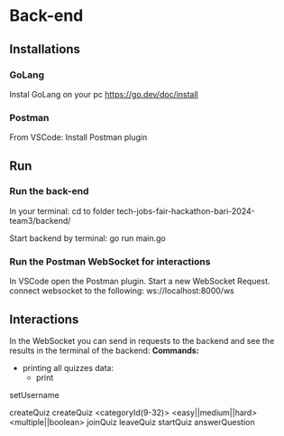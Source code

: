 # Back-end

## Installations

### GoLang
Instal GoLang on your pc https://go.dev/doc/install

### Postman
From VSCode: Install Postman plugin


## Run
### Run the back-end
In your terminal:
    cd to folder tech-jobs-fair-hackathon-bari-2024-team3/backend/

Start backend by terminal: 
    go run main.go

### Run the Postman WebSocket for interactions
In VSCode open the Postman plugin.
Start a new WebSocket Request.
connect websocket to the following:
    ws://localhost:8000/ws

## Interactions

In the WebSocket you can send in requests to the backend and see the results in the terminal of the backend:
__Commands:__



- printing all quizzes data:
    - print



setUsername <newUsername>

createQuiz <quizName> 
createQuiz <quizName> <categoryId(9-32)> <easy||medium||hard> <multiple||boolean>
joinQuiz <quizID>
leaveQuiz <quizID>
startQuiz <quizID>
answerQuestion <QuizID> <QuestionID> <Answer>

